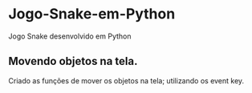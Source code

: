 # Jogo-Snake-em-Python
Jogo Snake desenvolvido em Python

## Movendo objetos na tela.

Criado as funções de mover os objetos na tela;
utilizando os event key.
